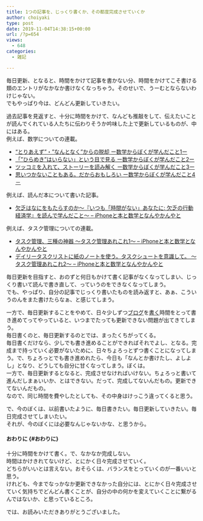 ```yaml
---
title: 1つの記事を、じっくり書くか、その都度完成させていくか
author: choiyaki
type: post
date: 2019-11-04T14:38:15+00:00
url: /?p=654
views:
  - 648
categories:
  - 雑記

---
```

毎日更新、となると、時間をかけて記事を書かない分、時間をかけてこそ書ける類のエントリがなかなか書けなくなっちゃう。そのせいで、うーむとならないわけじゃない。  
でもやっぱり今は、どんどん更新していきたい。

過去記事を見返すと、十分に時間をかけて、なんども推敲をして、伝えたいことが読んでくれている人たちに伝わりそうか吟味した上で更新しているものが、中にはある。  
例えば、数学についての連載。

  * [“とりあえず”・”なんとなく”からの脱却 ー数学からぼくが学んだこと1ー][1]
  * [「”ひらめき”はいらない」という目で見る ー数学からぼくが学んだこと2ー][2]
  * [ツッコミを入れて、ストーリーを読み解く ー数学からぼくが学んだこと3ー][3]
  * [思いつかないこともある。だからおもしろい ー数学からぼくが学んだこと4－][4]

例えば、読んだ本について書いた記事。

  * [欠乏はなにをもたらすのか〜『いつも「時間がない」あなたに: 欠乏の行動経済学』を読んで学んだこと〜 – iPhoneと本と数学となんやかんやと][5]

例えば、タスク管理についての連載。

  * [タスク管理、三種の神器 〜タスク管理あれこれ1〜 – iPhoneと本と数学となんやかんやと][6]
  * [デイリータスクリストに紙のノートを使う。タスクシュートを意識して。 ～タスク管理あれこれ2～ – iPhoneと本と数学となんやかんやと][7]

毎日更新を目指すと、おのずと何日もかけて書く記事がなくなってしまい、じっくり書いて読んで書き直して、っていうのをできなくなってしまう。  
でも、やっぱり、自分の記事でじっくり書いたものを読み返すと、あぁ、こういうのんをまた書けたらなぁ、と感じてしまう。

一方で、毎日更新することをやめて、日々少しずつ[ブログ][8]を[書く][9]時間をとって書き進めてってやっていると、いつまでたっても更新できない問題が出てきてしまう。  
毎日書くのと、毎日更新するのとでは、まったくちがってくる。  
毎日書くだけなら、少しでも書き進めることができればそれでよし、となる。完成まで持っていく必要がないために、日々ちょろっとずつ書くことになってしまう。で、ちょろっとでも書き進めれたら、今日も「なんとか書けたし、よしよし」となり、どうしても自分に甘くなってしまう。ぼくは。  
一方で、毎日更新するとなると、完成させなければいけない。ちょろっと書いて進んだしまぁいいか、とはできない。だって、完成してないんだもの。更新できてないんだもの。  
なので、同じ時間を費やしたとしても、その中身はけっこう違ってくると思う。

で、今のぼくは、以前書いたように、毎日書きたい。毎日更新していきたい。毎日完成させてしまいたい。  
それが、今のぼくには必要なんじゃないかな、と思うから。

#### おわりに {#おわりに}

十分に時間をかけて書く。で、なかなか完成しない。  
時間はかけきれてないけど、とにかく日々完成させていく。  
どちらがいいとは言えない。おそらくは、バランスをとっていくのが一番いいと思う。  
けれども、今までなっかなか更新できなかった自分には、とにかく日々完成させていく気持ちでどんどん書くことが、自分の中の何かを変えていくことに繋がるんではないか、と思っているところ。

では、お読みいただきありがとうございました。

 [1]: https://choiyaki.com/?p=225
 [2]: https://choiyaki.com/?p=265
 [3]: https://choiyaki.com/?p=303
 [4]: https://choiyaki.com/?p=324
 [5]: https://choiyaki.com/?p=469
 [6]: https://choiyaki.com/?p=347
 [7]: https://choiyaki.com/?p=353
 [8]: https://scrapbox.io/choiyaki-hondana/%E3%83%96%E3%83%AD%E3%82%B0
 [9]: https://scrapbox.io/choiyaki-hondana/%E6%9B%B8%E3%81%8F
